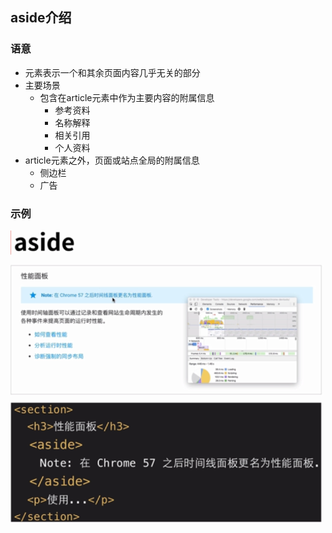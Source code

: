 ## aside介绍

### 语意
- 元素表示一个和其余页面内容几乎无关的部分
- 主要场景
  - 包含在article元素中作为主要内容的附属信息
    - 参考资料
    - 名称解释
    - 相关引用
    - 个人资料
- article元素之外，页面或站点全局的附属信息
  - 侧边栏
  - 广告

### 示例
![](/html/images/aside1.png)
